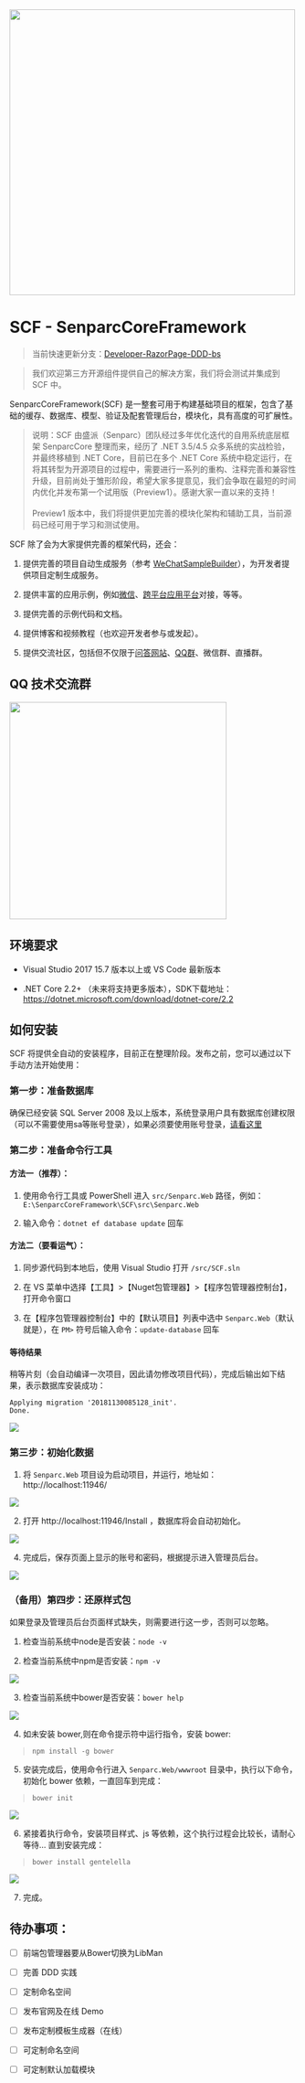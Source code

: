 <img src="https://weixin.senparc.com/images/SCF/logo.png" width="500" />

# SCF - SenparcCoreFramework

> 当前快速更新分支：[Developer-RazorPage-DDD-bs](https://github.com/SenparcCoreFramework/SCF/tree/Developer-RazorPage-DDD-bs)

> 我们欢迎第三方开源组件提供自己的解决方案，我们将会测试并集成到 SCF 中。

SenparcCoreFramework(SCF) 是一整套可用于构建基础项目的框架，包含了基础的缓存、数据库、模型、验证及配套管理后台，模块化，具有高度的可扩展性。

> 说明：SCF 由盛派（Senparc）团队经过多年优化迭代的自用系统底层框架 SenparcCore 整理而来，经历了 .NET 3.5/4.5 众多系统的实战检验，并最终移植到 .NET Core，目前已在多个 .NET Core 系统中稳定运行，在将其转型为开源项目的过程中，需要进行一系列的重构、注释完善和兼容性升级，目前尚处于雏形阶段，希望大家多提意见，我们会争取在最短的时间内优化并发布第一个试用版（Preview1）。感谢大家一直以来的支持！<br>
> <br>
> Preview1 版本中，我们将提供更加完善的模块化架构和辅助工具，当前源码已经可用于学习和测试使用。

SCF 除了会为大家提供完善的框架代码，还会：

1. 提供完善的项目自动生成服务（参考 [WeChatSampleBuilder](http://sdk.weixin.senparc.com/Home/WeChatSampleBuilder)），为开发者提供项目定制生成服务。

2. 提供丰富的应用示例，例如[微信](https://github.com/JeffreySu/WeiXinMPSDK)、[跨平台应用平台](https://www.neuchar.com/)对接，等等。

3. 提供完善的示例代码和文档。

4. 提供博客和视频教程（也欢迎开发者参与或发起）。

5. 提供交流社区，包括但不仅限于[问答网站](https://weixin.senparc.com/QA)、[QQ群](#qq-技术交流群)、微信群、直播群。

## QQ 技术交流群

<img src="https://sdk.weixin.senparc.com/images/QQ_Group_Avatar/SCF/QQ-Group.jpg" width="380" />

## 环境要求

- Visual Studio 2017 15.7 版本以上或 VS Code 最新版本

- .NET Core 2.2+ （未来将支持更多版本），SDK下载地址：https://dotnet.microsoft.com/download/dotnet-core/2.2

## 如何安装

SCF 将提供全自动的安装程序，目前正在整理阶段。发布之前，您可以通过以下手动方法开始使用：

### 第一步：准备数据库
确保已经安装 SQL Server 2008 及以上版本，系统登录用户具有数据库创建权限（可以不需要使用sa等账号登录），如果必须要使用账号登录，[请看这里](https://github.com/SenparcCoreFramework/SCF/wiki/%E5%A6%82%E4%BD%95%E4%BF%AE%E6%94%B9%E9%BB%98%E8%AE%A4%E6%95%B0%E6%8D%AE%E5%BA%93%E8%BF%9E%E6%8E%A5%E5%AD%97%E7%AC%A6%E4%B8%B2%EF%BC%9F)

### 第二步：准备命令行工具

#### 方法一（推荐）：
1. 使用命令行工具或 PowerShell 进入 `src/Senparc.Web` 路径，例如：`E:\SenparcCoreFramework\SCF\src\Senparc.Web`

2. 输入命令：`dotnet ef database update` 回车

#### 方法二（要看运气）：
1. 同步源代码到本地后，使用 Visual Studio 打开 `/src/SCF.sln`

2. 在 VS 菜单中选择【工具】>【Nuget包管理器】>【程序包管理器控制台】，打开命令窗口

3. 在【程序包管理器控制台】中的【默认项目】列表中选中 `Senparc.Web`（默认就是），在 `PM>` 符号后输入命令：`update-database` 回车


#### 等待结果

稍等片刻（会自动编译一次项目，因此请勿修改项目代码），完成后输出如下结果，表示数据库安装成功：

```
Applying migration '20181130085128_init'.
Done.
```

<img src="https://weixin.senparc.com/images/SCF/Install/02.png" />

### 第三步：初始化数据

 1. 将 `Senparc.Web` 项目设为启动项目，并运行，地址如：http://localhost:11946/

 <img src="https://weixin.senparc.com/images/SCF/Install/01.png" />
 
 2. 打开 http://localhost:11946/Install ，数据库将会自动初始化。
 
<img src="https://weixin.senparc.com/images/SCF/Install/03.png" />



 4. 完成后，保存页面上显示的账号和密码，根据提示进入管理员后台。


<img src="https://weixin.senparc.com/images/SCF/Install/04.png" />


### （备用）第四步：还原样式包

如果登录及管理员后台页面样式缺失，则需要进行这一步，否则可以忽略。

1. 检查当前系统中node是否安装：`node -v`
 
2. 检查当前系统中npm是否安装：`npm -v`

  <img src="http://image.milisx.com/node&npm.png" /> 

3. 检查当前系统中bower是否安装：`bower help` 

  <img src="http://image.milisx.com/bower%E5%AE%89%E8%A3%85%E5%AE%8C%E6%88%90.png" />   

4. 如未安装 bower,则在命令提示符中运行指令，安装 bower:
  
 > `npm install -g bower`

5. 安装完成后，使用命令行进入 `Senparc.Web/wwwroot` 目录中，执行以下命令，初始化 bower 依赖，一直回车到完成：  

> `bower init` 

 <img src="http://image.milisx.com/bower-init.png" />   

6. 紧接着执行命令，安装项目样式、js 等依赖，这个执行过程会比较长，请耐心等待... 直到安装完成：  

> `bower install gentelella`  

 <img src="http://image.milisx.com/gentelella%E5%BA%93%E5%AE%89%E8%A3%85%E5%AE%8C%E6%88%90.png" />   

7. 完成。

## 待办事项：
- [ ] 前端包管理器要从Bower切换为LibMan
- [ ] 完善 DDD 实践
- [ ] 定制命名空间
- [ ] 发布官网及在线 Demo
- [ ] 发布定制模板生成器（在线）
 - [ ] 可定制命名空间
 - [ ] 可定制默认加载模块

